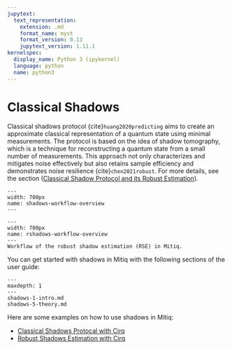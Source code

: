 ```yaml
---
jupytext:
  text_representation:
    extension: .md
    format_name: myst
    format_version: 0.13
    jupytext_version: 1.11.1
kernelspec:
  display_name: Python 3 (ipykernel)
  language: python
  name: python3
---
```


# Classical Shadows

Classical shadows protocol {cite}`huang2020predicting` aims to create an approximate classical representation
of a quantum state using minimal measurements. The protocol is based on the idea of shadow tomography,
which is a technique for reconstructing a quantum state from a small number of measurements.
This approach not only characterizes and mitigates noise effectively but also retains
sample efficiency and demonstrates noise resilience {cite}`chen2021robust`. For more details, see the section
([Classical Shadow Protocol and its Robust Estimation](shadows-5-theory.md)).

 
```{figure} ../img/shadows_workflow.png
---
width: 700px
name: shadows-workflow-overview
---
```

```{figure} ../img/rshadows_workflow.png
---
width: 700px
name: rshadows-workflow-overview
---
Workflow of the robust shadow estimation (RSE) in Mitiq.
```

You can get started with shadows in Mitiq with the following sections of the user guide:

```{toctree}
---
maxdepth: 1
---
shadows-1-intro.md
shadows-5-theory.md
```

Here are some examples on how to use shadows in Mitiq:

- [Classical Shadows Protocal with Cirq](../examples/shadows_tutorial.md)
- [Robust Shadows Estimation with Cirq](../examples/rshadows_tutorial.md)

